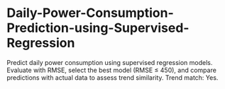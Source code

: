 # Daily-Power-Consumption-Prediction-using-Supervised-Regression
Predict daily power consumption using supervised regression models. Evaluate with RMSE, select the best model (RMSE ≤ 450), and compare predictions with actual data to assess trend similarity. Trend match: Yes.
